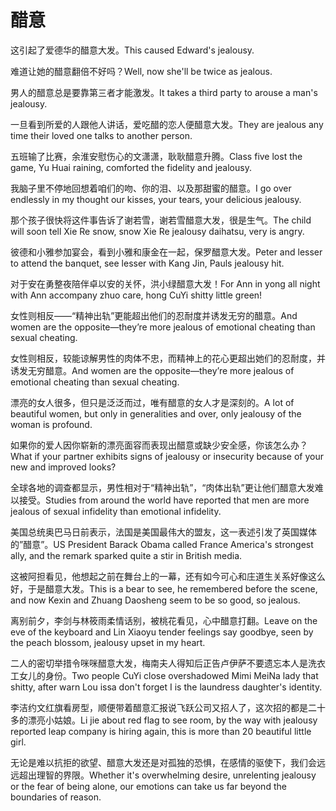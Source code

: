 # 醋意

<p><span class="chinese">这引起了爱德华的醋意大发。</span><span class="english">This caused Edward's jealousy.</span></p>

<p><span class="chinese">难道让她的醋意翻倍不好吗？</span><span class="english">Well, now she'll be twice as jealous.</span></p>

<p><span class="chinese">男人的醋意总是要靠第三者才能激发。</span><span class="english">It takes a third party to arouse a man's jealousy.</span></p>

<p><span class="chinese">一旦看到所爱的人跟他人讲话，爱吃醋的恋人便醋意大发。</span><span class="english">They are jealous any time their loved one talks to another person.</span></p>

<p><span class="chinese">五班输了比赛，余淮安慰伤心的文潇潇，耿耿醋意升腾。</span><span class="english">Class five lost the game, Yu Huai raining, comforted the fidelity and jealousy.</span></p>

<p><span class="chinese">我脑子里不停地回想着咱们的吻、你的泪、以及那甜蜜的醋意。</span><span class="english">I go over endlessly in my thought our kisses, your tears, your delicious jealousy.</span></p>

<p><span class="chinese">那个孩子很快将这件事告诉了谢若雪，谢若雪醋意大发，很是生气。</span><span class="english">The child will soon tell Xie Re snow, snow Xie Re jealousy daihatsu, very is angry.</span></p>

<p><span class="chinese">彼德和小雅参加宴会，看到小雅和康金在一起，保罗醋意大发。</span><span class="english">Peter and lesser to attend the banquet, see lesser with Kang Jin, Pauls jealousy hit.</span></p>

<p><span class="chinese">对于安在勇整夜陪伴卓以安的关怀，洪小绿醋意大发！</span><span class="english">For Ann in yong all night with Ann accompany zhuo care, hong CuYi shitty little green!</span></p>

<p><span class="chinese">女性则相反——“精神出轨”更能超出他们的忍耐度并诱发无穷的醋意。</span><span class="english">And women are the opposite—they’re more jealous of emotional cheating than sexual cheating.</span></p>

<p><span class="chinese">女性则相反，较能谅解男性的肉体不忠，而精神上的花心更超出她们的忍耐度，并诱发无穷醋意。</span><span class="english">And women are the opposite—they’re more jealous of emotional cheating than sexual cheating.</span></p>

<p><span class="chinese">漂亮的女人很多，但只是泛泛而过，唯有醋意的女人才是深刻的。</span><span class="english">A lot of beautiful women, but only in generalities and over, only jealousy of the woman is profound.</span></p>

<p><span class="chinese">如果你的爱人因你崭新的漂亮面容而表现出醋意或缺少安全感，你该怎么办？</span><span class="english">What if your partner exhibits signs of jealousy or insecurity because of your new and improved looks?</span></p>

<p><span class="chinese">全球各地的调查都显示，男性相对于“精神出轨”，“肉体出轨”更让他们醋意大发难以接受。</span><span class="english">Studies from around the world have reported that men are more jealous of sexual infidelity than emotional infidelity.</span></p>

<p><span class="chinese">美国总统奥巴马日前表示，法国是美国最伟大的盟友，这一表述引发了英国媒体的”醋意”。</span><span class="english">US President Barack Obama called France America's strongest ally, and the remark sparked quite a stir in British media.</span></p>

<p><span class="chinese">这被阿担看见，他想起之前在舞台上的一幕，还有如今可心和庄道生关系好像这么好，于是醋意大发。</span><span class="english">This is a bear to see, he remembered before the scene, and now Kexin and Zhuang Daosheng seem to be so good, so jealous.</span></p>

<p><span class="chinese">离别前夕，李剑与林筱雨柔情话别，被桃花看见，心中醋意打翻。</span><span class="english">Leave on the eve of the keyboard and Lin Xiaoyu tender feelings say goodbye, seen by the peach blossom, jealousy upset in my heart.</span></p>

<p><span class="chinese">二人的密切举措令咪咪醋意大发，梅南夫人得知后正告卢伊萨不要遗忘本人是洗衣工女儿的身份。</span><span class="english">Two people CuYi close overshadowed Mimi MeiNa lady that shitty, after warn Lou issa don't forget I is the laundress daughter's identity.</span></p>

<p><span class="chinese">李洁约文红旗看房型，顺便带着醋意汇报说飞跃公司又招人了，这次招的都是二十多的漂亮小姑娘。</span><span class="english">Li jie about red flag to see room, by the way with jealousy reported leap company is hiring again, this is more than 20 beautiful little girl.</span></p>

<p><span class="chinese">无论是难以抗拒的欲望、醋意大发还是对孤独的恐惧，在感情的驱使下，我们会远远超出理智的界限。</span><span class="english">Whether it's overwhelming desire, unrelenting jealousy or the fear of being alone, our emotions can take us far beyond the boundaries of reason.</span></p>

